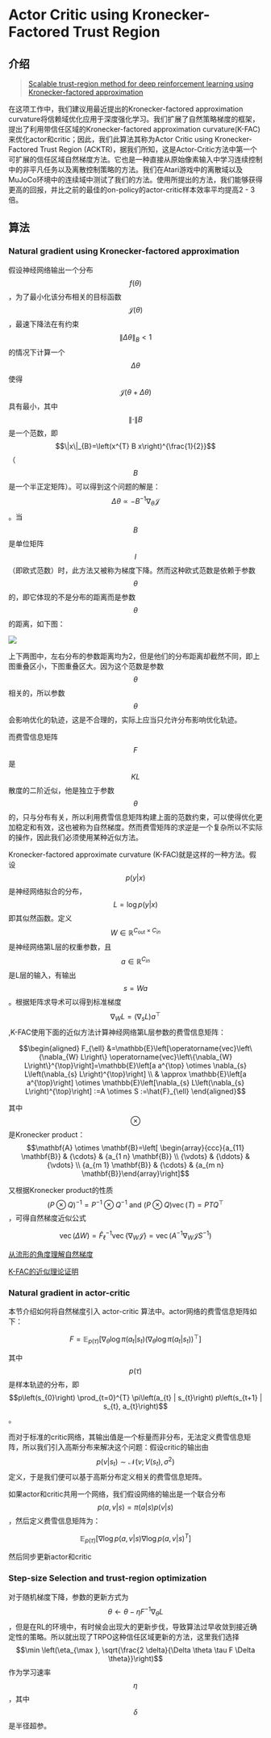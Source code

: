 # Actor Critic using Kronecker-Factored Trust Region

## 介绍

> [Scalable trust-region method for deep reinforcement learning using Kronecker-factored approximation](https://arxiv.org/pdf/1708.05144.pdf)

在这项工作中，我们建议用最近提出的Kronecker-factored approximation curvature将信赖域优化应用于深度强化学习。我们扩展了自然策略梯度的框架，提出了利用带信任区域的Kronecker-factored approximation curvature\(K-FAC\)来优化actor和critic；因此，我们此算法其称为Actor Critic using Kronecker-Factored Trust Region \(ACKTR\)，据我们所知，这是Actor-Critic方法中第一个可扩展的信任区域自然梯度方法。它也是一种直接从原始像素输入中学习连续控制中的非平凡任务以及离散控制策略的方法。我们在Atari游戏中的离散域以及MuJoCo环境中的连续域中测试了我们的方法。使用所提出的方法，我们能够获得更高的回报，并比之前的最佳的on-policy的actor-critic样本效率平均提高2 - 3倍。

## 算法

### Natural gradient using Kronecker-factored approximation

假设神经网络输出一个分布 $$f(\theta)$$ ，为了最小化该分布相关的目标函数 $$\mathcal{J}(\theta)$$ ，最速下降法在有约束 $$\|\Delta \theta\|_{B}<1$$ 的情况下计算一个 $$\Delta \theta$$ 使得 $$\mathcal{J}(\theta+\Delta \theta)$$ 具有最小，其中 $$\|\cdot\| B$$ 是一个范数，即 $$\|x\|_{B}=\left(x^{T} B x\right)^{\frac{1}{2}}$$ （ $$B$$ 是一个半正定矩阵）。可以得到这个问题的解是： $$\Delta \theta \propto-B^{-1} \nabla_{\theta} \mathcal{J}$$ 。当$$B$$ 是单位矩阵 $$I$$ （即欧式范数）时，此方法又被称为梯度下降。然而这种欧式范数是依赖于参数 $$\theta$$ 的，即它体现的不是分布的距离而是参数 $$\theta$$ 的距离，如下图：

![](../../.gitbook/assets/image%20%2897%29.png)

上下两图中，左右分布的参数距离均为2，但是他们的分布距离却截然不同，即上图重叠区小，下图重叠区大。因为这个范数是参数 $$\theta$$ 相关的，所以参数 $$\theta$$ 会影响优化的轨迹，这是不合理的，实际上应当只允许分布影响优化轨迹。

而费雪信息矩阵 $$F$$ 是 $$KL$$ 散度的二阶近似，他是独立于参数 $$\theta$$的，只与分布有关，所以利用费雪信息矩阵构建上面的范数约束，可以使得优化更加稳定和有效，这也被称为自然梯度。然而费雪矩阵的求逆是一个复杂所以不实际的操作，因此我们必须使用某种近似方法。

Kronecker-factored approximate curvature \(K-FAC\)就是这样的一种方法。假设 $$p(y | x)$$ 是神经网络拟合的分布， $$L=\log p(y | x)$$ 即其似然函数。定义 $$W \in \mathbb{R}^{C_{\text {out}} \times C_{i n}}$$ 是神经网络第L层的权重参数，且 $$a \in \mathbb{R}^{C_{i n}}$$ 是L层的输入，有输出 $$s=W a$$ 。根据矩阵求导术可以得到标准梯度 $$\nabla_{W} L=\left(\nabla_{s} L\right) a^{\top}$$ ,K-FAC使用下面的近似方法计算神经网络第L层参数的费雪信息矩阵：

$$\begin{aligned} F_{\ell} &=\mathbb{E}\left[\operatorname{vec}\left\{\nabla_{W} L\right\} \operatorname{vec}\left\{\nabla_{W} L\right\}^{\top}\right]=\mathbb{E}\left[a a^{\top} \otimes \nabla_{s} L\left(\nabla_{s} L\right)^{\top}\right] \\ & \approx \mathbb{E}\left[a a^{\top}\right] \otimes \mathbb{E}\left[\nabla_{s} L\left(\nabla_{s} L\right)^{\top}\right] :=A \otimes S :=\hat{F}_{\ell} \end{aligned}$$ 

其中$$\otimes$$ 是Kronecker product： $$\mathbf{A} \otimes \mathbf{B}=\left[ \begin{array}{ccc}{a_{11} \mathbf{B}} & {\cdots} & {a_{1 n} \mathbf{B}} \\ {\vdots} & {\ddots} & {\vdots} \\ {a_{m 1} \mathbf{B}} & {\cdots} & {a_{m n} \mathbf{B}}\end{array}\right]$$ 

又根据Kronecker product的性质 $$(P \otimes Q)^{-1}=P^{-1} \otimes Q^{-1} \text { and }(P \otimes Q) \operatorname{vec}(T)=P T Q^{\top}$$ ，可得自然梯度近似公式

$$\operatorname{vec}(\Delta W)=\hat{F}_{\ell}^{-1} \operatorname{vec}\left\{\nabla_{W} \mathcal{J}\right\}=\operatorname{vec}\left(A^{-1} \nabla_{W} \mathcal{J} S^{-1}\right)$$ 

[从流形的角度理解自然梯度](https://www.cnblogs.com/tiny-player/p/3323973.html)

[K-FAC的近似理论证明](https://arxiv.org/pdf/1503.05671.pdf)

### Natural gradient in actor-critic

本节介绍如何将自然梯度引入 actor-critic 算法中。actor网络的费雪信息矩阵如下：

$$F=\mathbb{E}_{p(\tau)}\left[\nabla_{\theta} \log \pi\left(a_{t} | s_{t}\right)\left(\nabla_{\theta} \log \pi\left(a_{t} | s_{t}\right)\right)^{\top}\right]$$ 

其中 $$p(\tau)$$是样本轨迹的分布，即 $$p\left(s_{0}\right) \prod_{t=0}^{T} \pi\left(a_{t} | s_{t}\right) p\left(s_{t+1} | s_{t}, a_{t}\right)$$ 。

而对于标准的critic网络，其输出值是一个标量而非分布，无法定义费雪信息矩阵，所以我们引入高斯分布来解决这个问题：假设critic的输出由 $$p(v | s_{t}) \sim \mathcal{N}\left(v ; V\left(s_{t}\right), \sigma^{2}\right)$$ 定义，于是我们便可以基于高斯分布定义相关的费雪信息矩阵。

如果actor和critic共用一个网络，我们假设网络的输出是一个联合分布 $$p(a, v | s)=\pi(a | s) p(v | s)$$ ，然后定义费雪信息矩阵为：

$$\mathbb{E}_{p(\tau)}\left[\nabla \log p(a, v | s) \nabla \log p(a, v | s)^{T}\right]$$ 

然后同步更新actor和critic

### Step-size Selection and trust-region optimization

对于随机梯度下降，参数的更新方式为$$\theta \leftarrow \theta-\eta F^{-1} \nabla_{\theta} L$$ ，但是在RL的环境中，有时候会出现大的更新步伐，导致算法过早收敛到接近确定性的策略。所以就出现了TRPO这种信任区域更新的方法，这里我们选择 $$\min \left(\eta_{\max }, \sqrt{\frac{2 \delta}{\Delta \theta \tau F \Delta \theta}}\right)$$ 作为学习速率 $$\eta $$ ，其中 $$\delta$$ 是半径超参。

